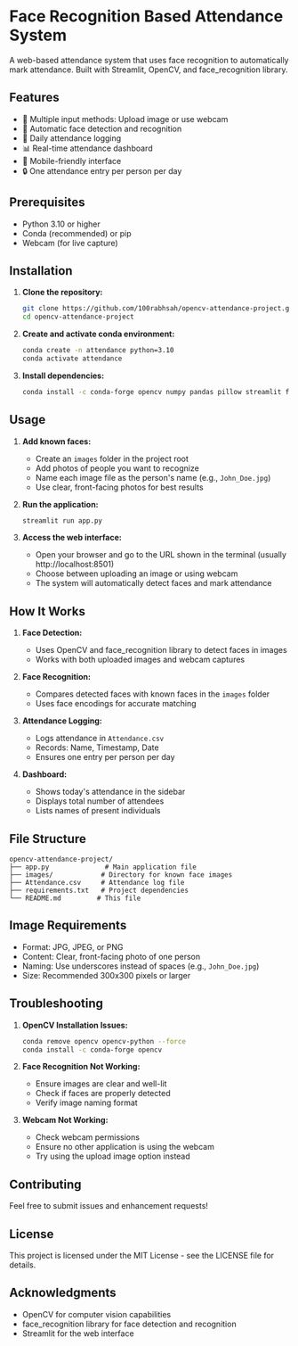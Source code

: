 # Face Recognition Based Attendance System

A web-based attendance system that uses face recognition to automatically mark attendance. Built with Streamlit, OpenCV, and face_recognition library.

## Features

- 📸 Multiple input methods: Upload image or use webcam
- 👤 Automatic face detection and recognition
- 📝 Daily attendance logging
- 📊 Real-time attendance dashboard
- 📱 Mobile-friendly interface
- 🔒 One attendance entry per person per day

## Prerequisites

- Python 3.10 or higher
- Conda (recommended) or pip
- Webcam (for live capture)

## Installation

1. **Clone the repository:**
   ```bash
   git clone https://github.com/100rabhsah/opencv-attendance-project.git
   cd opencv-attendance-project
   ```

2. **Create and activate conda environment:**
   ```bash
   conda create -n attendance python=3.10
   conda activate attendance
   ```

3. **Install dependencies:**
   ```bash
   conda install -c conda-forge opencv numpy pandas pillow streamlit face_recognition
   ```

## Usage

1. **Add known faces:**
   - Create an `images` folder in the project root
   - Add photos of people you want to recognize
   - Name each image file as the person's name (e.g., `John_Doe.jpg`)
   - Use clear, front-facing photos for best results

2. **Run the application:**
   ```bash
   streamlit run app.py
   ```

3. **Access the web interface:**
   - Open your browser and go to the URL shown in the terminal (usually http://localhost:8501)
   - Choose between uploading an image or using webcam
   - The system will automatically detect faces and mark attendance

## How It Works

1. **Face Detection:**
   - Uses OpenCV and face_recognition library to detect faces in images
   - Works with both uploaded images and webcam captures

2. **Face Recognition:**
   - Compares detected faces with known faces in the `images` folder
   - Uses face encodings for accurate matching

3. **Attendance Logging:**
   - Logs attendance in `Attendance.csv`
   - Records: Name, Timestamp, Date
   - Ensures one entry per person per day

4. **Dashboard:**
   - Shows today's attendance in the sidebar
   - Displays total number of attendees
   - Lists names of present individuals

## File Structure

```
opencv-attendance-project/
├── app.py              # Main application file
├── images/            # Directory for known face images
├── Attendance.csv     # Attendance log file
├── requirements.txt   # Project dependencies
└── README.md         # This file
```

## Image Requirements

- Format: JPG, JPEG, or PNG
- Content: Clear, front-facing photo of one person
- Naming: Use underscores instead of spaces (e.g., `John_Doe.jpg`)
- Size: Recommended 300x300 pixels or larger

## Troubleshooting

1. **OpenCV Installation Issues:**
   ```bash
   conda remove opencv opencv-python --force
   conda install -c conda-forge opencv
   ```

2. **Face Recognition Not Working:**
   - Ensure images are clear and well-lit
   - Check if faces are properly detected
   - Verify image naming format

3. **Webcam Not Working:**
   - Check webcam permissions
   - Ensure no other application is using the webcam
   - Try using the upload image option instead

## Contributing

Feel free to submit issues and enhancement requests!

## License

This project is licensed under the MIT License - see the LICENSE file for details.

## Acknowledgments

- OpenCV for computer vision capabilities
- face_recognition library for face detection and recognition
- Streamlit for the web interface 